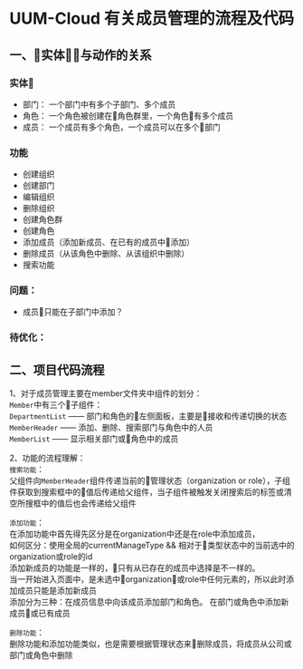 # UUM-Cloud 有关成员管理的流程及代码

## 一、实体与动作的关系   

### 实体
- 部门： 一个部门中有多个子部门、多个成员   
- 角色： 一个角色被创建在角色群里，一个角色有多个成员  
- 成员： 一个成员有多个角色，一个成员可以在多个部门  

### 功能
- 创建组织  
- 创建部门
- 编辑组织  
- 删除组织  
- 创建角色群  
- 创建角色  
- 添加成员（添加新成员、在已有的成员中添加）
- 删除成员（从该角色中删除、从该组织中删除）
- 搜索功能 

### 问题：
- 成员只能在子部门中添加？  

### 待优化：
<!-- - 清空搜索选项后应该加载全部 -->


## 二、项目代码流程  
1、对于成员管理主要在member文件夹中组件的划分：  
`Member`中有三个子组件：  
`DepartmentList` —— 部门和角色的左侧面板，主要是接收和传递切换的状态  
`MemberHeader` ——  添加、删除、搜索部门与角色中的人员    
`MemberList` —— 显示相关部门或角色中的成员    

2、功能的流程理解：  
`搜索功能`：     
父组件向`MemberHeader`组件传递当前的管理状态（organization or role），子组件获取到搜索框中的值后传递给父组件，当子组件被触发关闭搜索后的标签或清空所搜框中的值后也会传递给父组件    

`添加功能`：  
在添加功能中首先得先区分是在organization中还是在role中添加成员，  
如何区分：使用全局的currentManageType && 相对于类型状态中的当前选中的organization或role的id  
添加新成员的功能是一样的，只有从已存在的成员中选择是不一样的。  
当一开始进入页面中，是未选中organization或role中任何元素的，所以此时添加成员只能是添加新成员  
添加分为三种：在成员信息中向该成员添加部门和角色。 在部门或角色中添加新成员或已有成员    

`删除功能`：  
删除功能和添加功能类似，也是需要根据管理状态来删除成员，将成员从公司或部门或角色中删除